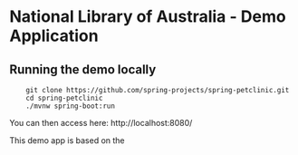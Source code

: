 # National Library of Australia - Demo Application



## Running the demo locally
```
	git clone https://github.com/spring-projects/spring-petclinic.git
	cd spring-petclinic
	./mvnw spring-boot:run
```

You can then access here: http://localhost:8080/

This demo app is based on the 

